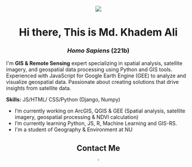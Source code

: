 <p align='center'> <img src= "https://www.wkcgroup.com/wp-content/uploads/2021/02/Maxar.jpg" </p>
<h1 align="center">Hi there, This is Md. Khadem Ali</h1>
<h3 align="center"><i>Homo Sapiens</i> <b> (221b)</b></h3>

I'm **GIS & Remote Sensing** expert specializing in spatial analysis, satellite imagery, and geospatial data processing using Python and GIS tools. Experienced with JavaScript for Google Earth Engine (GEE) to analyze and visualize geospatial data. Passionate about creating solutions that drive insights from satellite data.

**Skills:** JS/HTML/ CSS/Python (Django, Numpy)

- I’m currently working on ArcGIS, QGIS & GEE (Spatial analysis, satellite imagery, geospatial processing & NDVI calculation)
- I’m currently learning Python, JS, R, Machine Learning and GIS-RS.
- I'm a student of Geography & Environment at NU

<h2 align="center">Contact Me</h2>
<p align='center'>
<a href="https://www.linkedin.com/in/mdkhademali/"><img align="center" src="https://img.icons8.com/color/48/000000/linkedin.png" width="3.5%" /></a>
